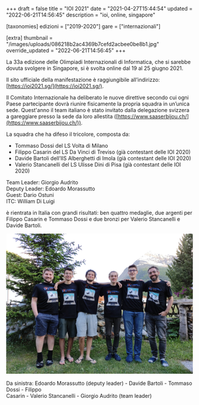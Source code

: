 +++
draft = false
title = "IOI 2021"
date = "2021-04-27T15:44:54"
updated = "2022-06-21T14:56:45"
description = "ioi, online, singapore"

[taxonomies]
edizioni = ["2019-2020"]
gare = ["internazionali"]

[extra]
thumbnail = "/images/uploads/086218b2ac4369b7cefd2acbee0be8b1.jpg"
override_updated = "2022-06-21T14:56:45"
+++

La 33a edizione delle Olimpiadi Internazionali di Informatica, che si sarebbe dovuta svolgere in Singapore, si è svolta online dal 19 al 25 giugno 2021.

<!-- more -->

Il sito ufficiale della manifestazione è raggiungibile all’indirizzo: [https://ioi2021.sg/](https://ioi2021.sg/).

Il Comitato Internazionale ha deliberato le nuove direttive secondo cui ogni Paese partecipante dovrà riunire fisicamente la propria squadra in un’unica sede. Quest'anno il team italiano è stato invitato dalla delegazione svizzera a gareggiare presso la sede da loro allestita ([https://www.saaserbijou.ch/](https://www.saaserbijou.ch/)).

La squadra che ha difeso il tricolore, composta da:

* Tommaso Dossi del LS Volta di Milano 
* Filippo Casarin del LS Da Vinci di Treviso (già contestant delle IOI 2020)
* Davide Bartoli dell’IIS Alberghetti di Imola (già contestant delle IOI 2020)
* Valerio Stancanelli del LS Ulisse Dini di Pisa (già contestant delle IOI 2020)

Team Leader: Giorgio Audrito<br/>Deputy Leader: Edoardo Morassutto<br/>Guest: Dario Ostuni<br/>ITC: William Di Luigi

è rientrata in Italia con grandi risultati: ben quattro medaglie, due argenti per Filippo Casarin e Tommaso Dossi e due bronzi per Valerio Stancanelli e Davide Bartoli.

![](static/images/uploads/ioi-team-2021.jpeg)

Da sinistra: Edoardo Morassutto (deputy leader) - Davide Bartoli - Tommaso Dossi - Filippo<br/>Casarin - Valerio Stancanelli - Giorgio Audrito (team leader)
